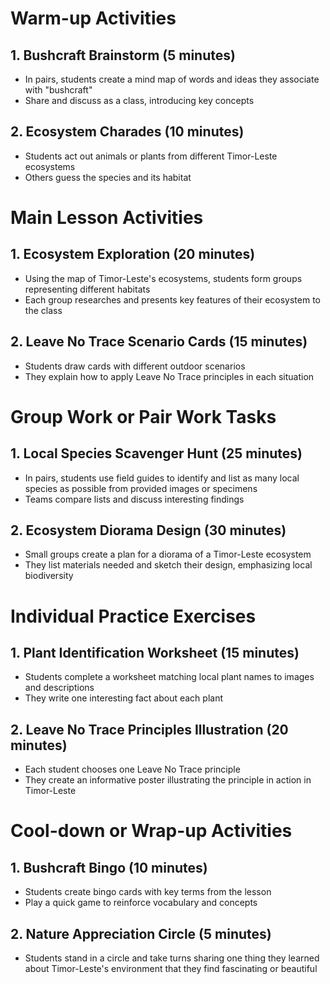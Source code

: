# Warm-up Activities

## 1. Bushcraft Brainstorm (5 minutes)
- In pairs, students create a mind map of words and ideas they associate with "bushcraft"
- Share and discuss as a class, introducing key concepts

## 2. Ecosystem Charades (10 minutes)
- Students act out animals or plants from different Timor-Leste ecosystems
- Others guess the species and its habitat

# Main Lesson Activities

## 1. Ecosystem Exploration (20 minutes)
- Using the map of Timor-Leste's ecosystems, students form groups representing different habitats
- Each group researches and presents key features of their ecosystem to the class

## 2. Leave No Trace Scenario Cards (15 minutes)
- Students draw cards with different outdoor scenarios
- They explain how to apply Leave No Trace principles in each situation

# Group Work or Pair Work Tasks

## 1. Local Species Scavenger Hunt (25 minutes)
- In pairs, students use field guides to identify and list as many local species as possible from provided images or specimens
- Teams compare lists and discuss interesting findings

## 2. Ecosystem Diorama Design (30 minutes)
- Small groups create a plan for a diorama of a Timor-Leste ecosystem
- They list materials needed and sketch their design, emphasizing local biodiversity

# Individual Practice Exercises

## 1. Plant Identification Worksheet (15 minutes)
- Students complete a worksheet matching local plant names to images and descriptions
- They write one interesting fact about each plant

## 2. Leave No Trace Principles Illustration (20 minutes)
- Each student chooses one Leave No Trace principle
- They create an informative poster illustrating the principle in action in Timor-Leste

# Cool-down or Wrap-up Activities

## 1. Bushcraft Bingo (10 minutes)
- Students create bingo cards with key terms from the lesson
- Play a quick game to reinforce vocabulary and concepts

## 2. Nature Appreciation Circle (5 minutes)
- Students stand in a circle and take turns sharing one thing they learned about Timor-Leste's environment that they find fascinating or beautiful